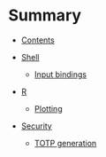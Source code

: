 # Summary

- [Contents](./contents.md)

- [Shell]()
  - [Input bindings](shell/bindings.md)

- [R]()

  - [Plotting](r/plotting.md) 

- [Security]()
  - [TOTP generation](security/otp.md)
